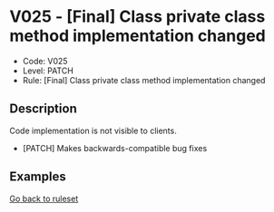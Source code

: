 # V025 - [Final] Class private class method implementation changed

* Code: V025
* Level: PATCH
* Rule: [Final] Class private class method implementation changed

## Description

Code implementation is not visible to clients.

* [PATCH] Makes backwards-compatible bug fixes

## Examples

[Go back to ruleset](../README.md)